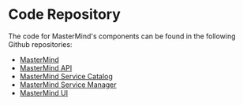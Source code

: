 # Code Repository

The code for MasterMind's components can be found in the following Github
repositories:

- [MasterMind](https://github.com/martel-innovate/MasterMind)
- [MasterMind API](https://github.com/martel-innovate/MasterMind-API)
- [MasterMind Service Catalog](https://github.com/martel-innovate/MasterMind-Service-Catalog)
- [MasterMind Service Manager](https://github.com/icclab/MasterMind-ServiceManager)
- [MasterMind UI](https://github.com/martel-innovate/MasterMind-UI)
